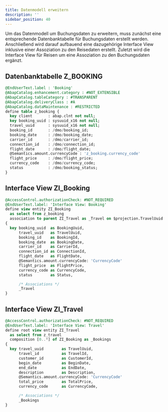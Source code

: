 ```yaml
---
title: Datenmodell erweitern
description: ''
sidebar_position: 40
---
```


Um das Datenmodell um Buchungsdaten zu erweitern, muss zunächst eine entsprechende Datenbanktabelle für Buchungsdaten erstellt werden. Anschließend wird darauf aufbauend eine dazugehörige Interface View inklusive einer Assoziation zu den Reisedaten erstellt. Zuletzt wird die Interface View für Reisen um eine Assoziation zu den Buchungsdaten ergänzt.

## Datenbanktabelle Z_BOOKING
```sql
@EndUserText.label : 'Booking'
@AbapCatalog.enhancement.category : #NOT_EXTENSIBLE
@AbapCatalog.tableCategory : #TRANSPARENT
@AbapCatalog.deliveryClass : #A
@AbapCatalog.dataMaintenance : #RESTRICTED
define table z_booking {
  key client       : abap.clnt not null;
  key booking_uuid : sysuuid_x16 not null;
  travel_uuid      : sysuuid_x16 not null;
  booking_id       : /dmo/booking_id;
  booking_date     : /dmo/booking_date;
  carrier_id       : /dmo/carrier_id;
  connection_id    : /dmo/connection_id;
  flight_date      : /dmo/flight_date;
  @Semantics.amount.currencyCode : 'z_booking.currency_code'
  flight_price     : /dmo/flight_price;
  currency_code    : /dmo/currency_code;
  status           : /dmo/booking_status;
}
```

## Interface View ZI_Booking
```sql
@AccessControl.authorizationCheck: #NOT_REQUIRED
@EndUserText.label: 'Interface View: Booking'
define view entity ZI_Booking
  as select from z_booking
  association to parent ZI_Travel as _Travel on $projection.TravelUuid = _Travel.TravelUuid
{
  key booking_uuid  as BookingUuid,
      travel_uuid   as TravelUuid,
      booking_id    as BookingId,
      booking_date  as BookingDate,
      carrier_id    as CarrierId,
      connection_id as ConnectionId,
      flight_date   as FlightDate,
      @Semantics.amount.currencyCode: 'CurrencyCode'
      flight_price  as FlightPrice,
      currency_code as CurrencyCode,
      status        as Status,

      /* Associations */
      _Travel
}
```

## Interface View ZI_Travel
```sql
@AccessControl.authorizationCheck: #NOT_REQUIRED
@EndUserText.label: 'Interface View: Travel'
define root view entity ZI_Travel
  as select from z_travel
  composition [0..*] of ZI_Booking as _Bookings
{
  key travel_uuid        as TravelUuid,
      travel_id          as TravelId,
      customer_id        as CustomerId,
      begin_date         as BeginDate,
      end_date           as EndDate,
      description        as Description,
      @Semantics.amount.currencyCode: 'CurrencyCode'
      total_price        as TotalPrice,
      currency_code      as CurrencyCode,

      /* Associations */
      _Bookings
}
```

